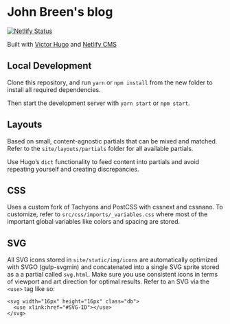 # John Breen's blog

[![Netlify Status](https://api.netlify.com/api/v1/badges/dc12e51f-4fcc-4e2e-a5e2-23f8f817a785/deploy-status)](https://app.netlify.com/sites/compassionate-pasteur-145063/deploys)

Built with [Victor Hugo](https://github.com/netlify/victor-hugo) and [Netlify CMS](https://github.com/netlify/netlify-cms)

## Local Development

Clone this repository, and run `yarn` or `npm install` from the new folder to install all required dependencies.

Then start the development server with `yarn start` or `npm start`.

## Layouts

Based on small, content-agnostic partials that can be mixed and matched. Refer to the `site/layouts/partials` folder for all available partials.

Use Hugo’s `dict` functionality to feed content into partials and avoid repeating yourself and creating discrepancies.

## CSS

Uses a custom fork of Tachyons and PostCSS with cssnext and cssnano. To customize, refer to `src/css/imports/_variables.css` where most of the important global variables like colors and spacing are stored.

## SVG

All SVG icons stored in `site/static/img/icons` are automatically optimized with SVGO (gulp-svgmin) and concatenated into a single SVG sprite stored as a a partial called `svg.html`. Make sure you use consistent icons in terms of viewport and art direction for optimal results. Refer to an SVG via the `<use>` tag like so:

```
<svg width="16px" height="16px" class="db">
  <use xlink:href="#SVG-ID"></use>
</svg>
```
